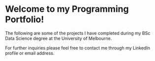 # Welcome to my Programming Portfolio!
The following are some of the projects I have completed during my BSc Data Science degree at the University of Melbourne.

For further inquiries please feel free to contact me through my LinkedIn profile or email address.
